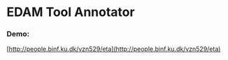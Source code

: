# EDAM Tool Annotator

### Demo: 
[http://people.binf.ku.dk/vzn529/eta](http://people.binf.ku.dk/vzn529/eta)
